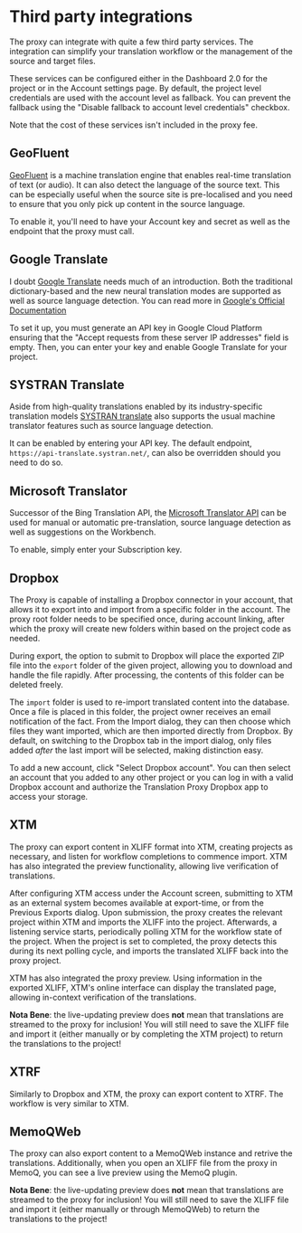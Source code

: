 # Third party integrations

The proxy can integrate with quite a few third party services. The integration can simplify your translation workflow or the management of the source and target files.

These services can be configured either in the Dashboard 2.0 for the project or in the Account settings page. By default, the project level credentials are used with the account level as fallback. You can prevent the fallback using the "Disable fallback to account level credentials" checkbox.

Note that the cost of these services isn't included in the proxy fee.

## GeoFluent

[GeoFluent](https://developers.lionbridge.com/geofluent/index.html) is a machine translation engine that enables real-time translation of text (or audio). It can also detect the language of the source text. This can be especially useful when the source site is pre-localised and you need to ensure that you only pick up content in the source language.

To enable it, you'll need to have your Account key and secret as well as the endpoint that the proxy must call.

## Google Translate

I doubt [Google Translate](https://en.wikipedia.org/wiki/Google_Translate) needs much of an introduction. Both the traditional dictionary-based and the new neural translation modes are supported as well as source language detection. You can read more in [Google's Official Documentation](https://cloud.google.com/translate/)

To set it up, you must generate an API key in Google Cloud Platform ensuring that the "Accept requests from these server IP addresses" field is empty. Then, you can enter your key and enable Google Translate for your project.


## SYSTRAN Translate

Aside from high-quality translations enabled by its industry-specific translation models [SYSTRAN translate](https://translate.systran.net/translationTools/text) also supports the usual machine translator features such as source language detection.

It can be enabled by entering your API key. The default endpoint, `https://api-translate.systran.net/`, can also be overridden should you need to do so.

## Microsoft Translator

Successor of the Bing Translation API, the [Microsoft Translator API](https://www.microsoft.com/en-us/translator//) can be used for manual or automatic pre-translation, source language detection as well as suggestions on the Workbench. 

To enable, simply enter your Subscription key.

## Dropbox

The Proxy is capable of installing a Dropbox connector in your account, that allows it to export into and import from a specific folder in the account. The proxy root folder needs to be specified once, during account linking, after which the proxy will create new folders within based on the project code as needed.

During export, the option to submit to Dropbox will place the exported ZIP file into the `export` folder of the given project, allowing you to download and handle the file rapidly. After processing, the contents of this folder can be deleted freely.

The `import` folder is used to re-import translated content into the database. Once a file is placed in this folder, the project owner receives an email notification of the fact. From the Import dialog, they can then choose which files they want imported, which are then imported directly from Dropbox. By default, on switching to the Dropbox tab in the import dialog, only files added *after* the last import will be selected, making distinction easy.

To add a new account, click "Select Dropbox account". You can then select an account that you added to any other project or you can log in with a valid Dropbox account and authorize the Translation Proxy Dropbox app to access your storage. 

## XTM

The proxy can export content in XLIFF format into XTM, creating projects as necessary, and listen for workflow completions to commence import. XTM has also integrated the preview functionality, allowing live verification of translations.

After configuring XTM access under the Account screen, submitting to XTM as an external system becomes available at export-time, or from the Previous Exports dialog. Upon submission, the proxy creates the relevant project within XTM and imports the XLIFF into the project. Afterwards, a listening service starts, periodically polling XTM for the workflow state of the project. When the project is set to completed, the proxy detects this during its next polling cycle, and imports the translated XLIFF back into the proxy project.

XTM has also integrated the proxy preview. Using information in the exported XLIFF, XTM's online interface can display the translated page, allowing in-context verification of the translations.

**Nota Bene**: the live-updating preview does **not** mean that translations are streamed to the proxy for inclusion! You will still need to save the XLIFF file and import it (either manually or by completing the XTM project) to return the translations to the project!

## XTRF

Similarly to Dropbox and XTM, the proxy can export content to XTRF. The workflow is very similar to XTM.

## MemoQWeb

The proxy can also export content to a MemoQWeb instance and retrive the translations. Additionally, when you open an XLIFF file from the proxy in MemoQ, you can see a live preview using the MemoQ plugin.

**Nota Bene**: the live-updating preview does **not** mean that translations are streamed to the proxy for inclusion! You will still need to save the XLIFF file and import it (either manually or through MemoQWeb) to return the translations to the project!